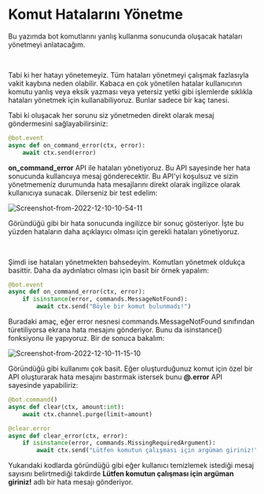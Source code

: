 # Komut Hatalarını Yönetme 

Bu yazımda bot komutlarını yanlış kullanma sonucunda oluşacak hataları yönetmeyi anlatacağım. 

&nbsp;

Tabi ki her hatayı yönetemeyiz. Tüm hataları yönetmeyi çalışmak fazlasıyla vakit kaybına neden olabilir. Kabaca en çok yönetilen hatalar kullanıcının komutu yanlış veya eksik yazması veya yetersiz yetki gibi işlemlerde sıklıkla hataları yönetmek için kullanabiliyoruz. Bunlar sadece bir kaç tanesi. 

Tabi ki oluşacak her sorunu siz yönetmeden direkt olarak mesaj göndermesini sağlayabilirsiniz:


```py
@bot.event 
async def on_command_error(ctx, error):
    await ctx.send(error)
```

**on_command_error** API ile hataları yönetiyoruz. Bu API sayesinde her hata sonucunda kullancııya mesaj gönderecektir. Bu API'yi koşulsuz ve sizin yönetmemeniz durumunda hata mesajlarını direkt olarak ingilizce olarak kullanıcıya sunacak. Dilerseniz bir test edelim:


<img src="https://i.ibb.co/851CP6m/Screenshot-from-2022-12-10-10-54-11.png" alt="Screenshot-from-2022-12-10-10-54-11" border="0">

Göründüğü gibi bir hata sonucunda ingilizce bir sonuç gösteriyor. İşte bu yüzden hataların daha açıklayıcı olması için gerekli hataları yönetiyoruz.

&nbsp;

Şimdi ise hataları yönetmekten bahsedeyim. Komutları yönetmek oldukça basittir. Daha da aydınlatıcı olması için basit bir örnek yapalım:

```py
@bot.event
async def on_command_error(ctx, error):
    if isinstance(error, commands.MessageNotFound):
        await ctx.send("Böyle bir komut bulunmadı!")

```

Buradaki amaç, eğer error nesnesi commands.MessageNotFound sınıfından türetiliyorsa ekrana hata mesajını gönderiyor. Bunu da isinstance() fonksiyonu ile yapıyoruz. Bir de sonuca bakalım:

<img src="https://i.ibb.co/LQLW6bd/Screenshot-from-2022-12-10-11-15-10.png" alt="Screenshot-from-2022-12-10-11-15-10" border="0">

Göründüğü gibi kullanımı çok basit. Eğer oluşturduğunuz komut için özel bir API oluşturarak hata mesajını bastırmak istersek bunu **@.error** API sayesinde yapabiliriz:

```py
@bot.command()
async def clear(ctx, amount:int):
    await ctx.channel.purge(limit=amount)

@clear.error
async def clear_error(ctx, error):
    if isinstance(error, commands.MissingRequiredArgument):
        await ctx.send("Lütfen komutun çalışması için argüman giriniz!")
```

Yukarıdaki kodlarda göründüğü gibi eğer kullanıcı temizlemek istediği mesaj sayısını belirtmediği takdirde **Lütfen komutun çalışması için argüman giriniz!** adlı bir hata mesajı gönderiyor.